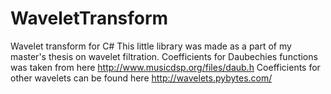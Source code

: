 # WaveletTransform
Wavelet transform for C#
This little library was made as a part of my master's thesis on wavelet filtration.
Coefficients for Daubechies functions was taken from here http://www.musicdsp.org/files/daub.h
Coefficients for other wavelets can be found here http://wavelets.pybytes.com/
